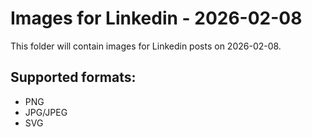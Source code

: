 # Images for Linkedin - 2026-02-08

This folder will contain images for Linkedin posts on 2026-02-08.

## Supported formats:
- PNG
- JPG/JPEG
- SVG
